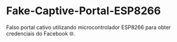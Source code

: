 # Fake-Captive-Portal-ESP8266
Falso portal cativo utilizando microcontrolador ESP8266 para obter credenciais do Facebook 🌐.
